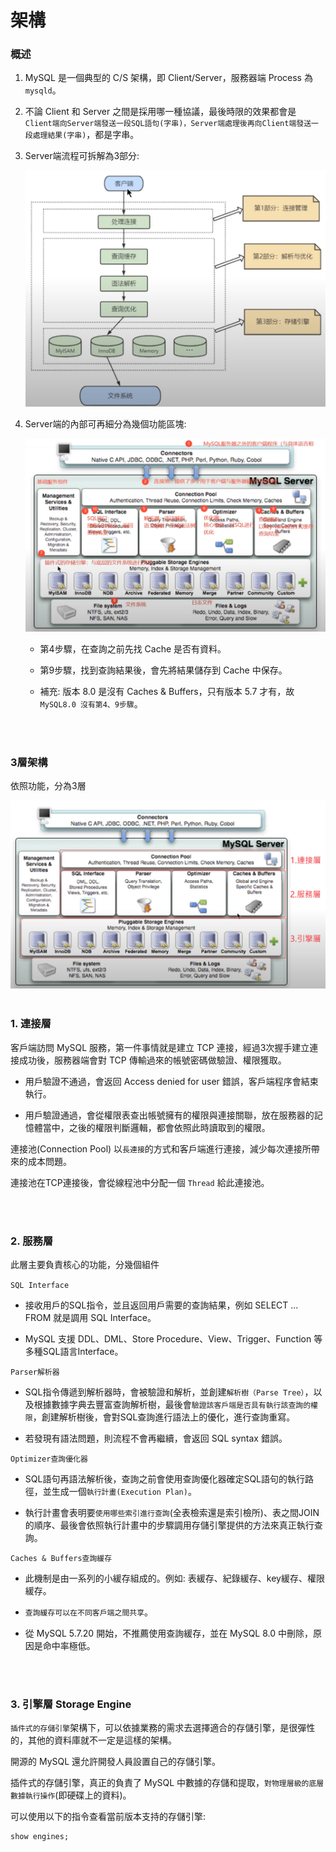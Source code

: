 # 架構

### 概述

1. MySQL 是一個典型的 C/S 架構，即 Client/Server，服務器端 Process 為 `mysqld`。

2. 不論 Client 和 Server 之間是採用哪一種協議，最後時限的效果都會是 `Client端向Server端發送一段SQL語句(字串)，Server端處理後再向Client端發送一段處理結果(字串)`，都是字串。

3. Server端流程可拆解為3部分:

    <img src='../../_image/Snipaste_2023-11-22_01-30-04.png'>

    <br/>

4. Server端的內部可再細分為幾個功能區塊:


    <img src='../../_image/Snipaste_2023-11-22_01-45-01.png'>

    <br/>

    * 第4步驟，在查詢之前先找 Cache 是否有資料。

    * 第9步驟，找到查詢結果後，會先將結果儲存到 Cache 中保存。

    * 補充: 版本 8.0 是沒有 Caches & Buffers，只有版本 5.7 才有，故 `MySQL8.0 沒有第4、9步驟`。

<br/>

<br/>


### 3層架構

依照功能，分為3層

<img src='../../_image/Snipaste_2023-11-22_01-59-54.png'>


<br/>

<br/>

### 1. 連接層

客戶端訪問 MySQL 服務，第一件事情就是建立 TCP 連接，經過3次握手建立連接成功後，服務器端會對 TCP 傳輸過來的帳號密碼做驗證、權限獲取。

* 用戶驗證不通過，會返回 Access denied for user 錯誤，客戶端程序會結束執行。

* 用戶驗證通過，會從權限表查出帳號擁有的權限與連接關聯，放在服務器的記憶體當中，之後的權限判斷邏輯，都會依照此時讀取到的權限。

連接池(Connection Pool) 以`長連接`的方式和客戶端進行連接，減少每次連接所帶來的成本問題。

連接池在TCP連接後，會從線程池中分配一個 `Thread` 給此連接池。

<br/>

<br/>

### 2. 服務層

此層主要負責核心的功能，分幾個組件

`SQL Interface`

* 接收用戶的SQL指令，並且返回用戶需要的查詢結果，例如 SELECT ... FROM 就是調用 SQL Interface。

* MySQL 支援 DDL、DML、Store Procedure、View、Trigger、Function 等多種SQL語言Interface。


`Parser解析器`

* SQL指令傳遞到解析器時，會被驗證和解析，並創建`解析樹（Parse Tree）`，以及根據數據字典去豐富查詢解析樹，最後會`驗證該客戶端是否具有執行該查詢的權限`，創建解析樹後，會對SQL查詢進行語法上的優化，進行查詢重寫。

* 若發現有語法問題，則流程不會再繼續，會返回 SQL syntax 錯誤。

`Optimizer查詢優化器`
* SQL語句再語法解析後，查詢之前會使用查詢優化器確定SQL語句的執行路徑，並生成一個`執行計畫(Execution Plan)`。

* 執行計畫會表明要`使用哪些索引進行查詢`(全表檢索還是索引檢所)、表之間JOIN的順序、最後會依照執行計畫中的步驟調用存儲引擎提供的方法來真正執行查詢。

`Caches & Buffers查詢緩存`

* 此機制是由一系列的小緩存組成的。例如: 表緩存、紀錄緩存、key緩存、權限緩存。

* `查詢緩存可以在不同客戶端之間共享`。

* 從 MySQL 5.7.20 開始，不推薦使用查詢緩存，並在 MySQL 8.0 中刪除，原因是命中率極低。


<br/>

<br/>

### 3. 引擎層 Storage Engine

`插件式的存儲引擎`架構下，可以依據業務的需求去選擇適合的存儲引擎，是很彈性的，其他的資料庫就不一定是這樣的架構。

開源的 MySQL 還允許開發人員設置自己的存儲引擎。

插件式的存儲引擎，真正的負責了 MySQL 中數據的存儲和提取，`對物理層級的底層數據執行操作`(即硬碟上的資料)。

可以使用以下的指令查看當前版本支持的存儲引擎:

```sql
show engines;
```
